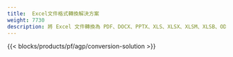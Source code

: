 ```yaml
---
title:  Excel文件格式轉換解決方案
weight: 7730
description: 將 Excel 文件轉換為 PDF、DOCX、PPTX、XLS、XLSX、XLSM、XLSB、ODS、CSV、TSV、0761103 481、JPG、BMP、PNG、SVG、TIFF、XPS、MHTML 和 Markdown。
---
```

{{< blocks/products/pf/agp/conversion-solution >}} 
